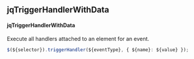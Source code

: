 ## jqTriggerHandlerWithData
#### jqTriggerHandlerWithData
Execute all handlers attached to an element for an event.
```javascript
$(${selector}).triggerHandler(${eventType}, { ${name}: ${value} });
```